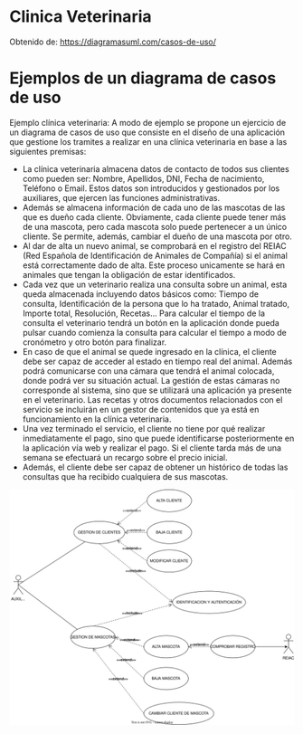 # Clinica Veterinaria

Obtenido de: https://diagramasuml.com/casos-de-uso/

# Ejemplos de un diagrama de casos de uso

Ejemplo clínica veterinaria:
A modo de ejemplo se propone un ejercicio de un diagrama de casos de uso que consiste en el diseño de una aplicación que gestione los tramites a realizar en una clínica veterinaria en base a las siguientes premisas:

* La clínica veterinaria almacena datos de contacto de todos sus clientes como pueden ser: Nombre, Apellidos, DNI, Fecha de nacimiento, Teléfono o Email. Estos datos son introducidos y gestionados por los auxiliares, que ejercen las funciones administrativas.
* Además se almacena información de cada uno de las mascotas de las que es dueño cada cliente. Obviamente, cada cliente puede tener más de una mascota, pero cada mascota solo puede pertenecer a un único cliente. Se permite, además, cambiar el dueño de una mascota por otro.
* Al dar de alta un nuevo animal, se comprobará en el registro del REIAC (Red Española de Identificación de Animales de Compañía) si el animal está correctamente dado de alta. Este proceso unicamente se hará en animales que tengan la obligación de estar identificados.
* Cada vez que un veterinario realiza una consulta sobre un animal, esta queda almacenada incluyendo datos básicos como: Tiempo de consulta, Identificación de la persona que lo ha tratado, Animal tratado, Importe total, Resolución, Recetas… Para calcular el tiempo de la consulta el veterinario tendrá un botón en la aplicación donde pueda pulsar cuando comienza la consulta para calcular el tiempo a modo de cronómetro y otro botón para finalizar.
* En caso de que el animal se quede ingresado en la clínica, el cliente debe ser capaz de acceder al estado en tiempo real del animal. Además podrá comunicarse con una cámara que tendrá el animal colocada, donde podrá ver su situación actual. La gestión de estas cámaras no corresponde al sistema, sino que se utilizará una aplicación ya presente en el veterinario.
Las recetas y otros documentos relacionados con el servicio se incluirán en un gestor de contenidos que ya está en funcionamiento en la clínica veterinaria.
* Una vez terminado el servicio, el cliente no tiene por qué realizar inmediatamente el pago, sino que puede identificarse posteriormente en la aplicación vía web y realizar el pago. Si el cliente tarda más de una semana se efectuará un recargo sobre el precio inicial.
* Además, el cliente debe ser capaz de obtener un histórico de todas las consultas que ha recibido cualquiera de sus mascotas.

<img src="img/Auxiliar.svg">
